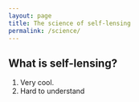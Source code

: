 ```yaml
---
layout: page
title: The science of self-lensing
permalink: /science/
---
```


## What is self-lensing?

1. Very cool.
2. Hard to understand


